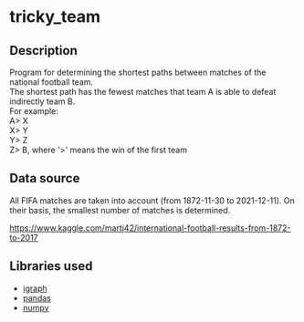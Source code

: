 # tricky_team

## Description

Program for determining the shortest paths between matches of the national football team. \
The shortest path has the fewest matches that team A is able to defeat indirectly team B. \
For example: \
A> X \
X> Y \
Y> Z \
Z> B, where '>' means the win of the first team

## Data source

All FIFA matches are taken into account (from 1872-11-30 to 2021-12-11). On their basis, the smallest number of matches is determined.

https://www.kaggle.com/martj42/international-football-results-from-1872-to-2017 

## Libraries used
- [igraph](https://igraph.org/python/tutorial/latest/tutorial.html)
- [pandas](https://pandas.pydata.org/docs/user_guide/index.html)
- [numpy](https://numpy.org/doc/stable/user/index.html#user)

